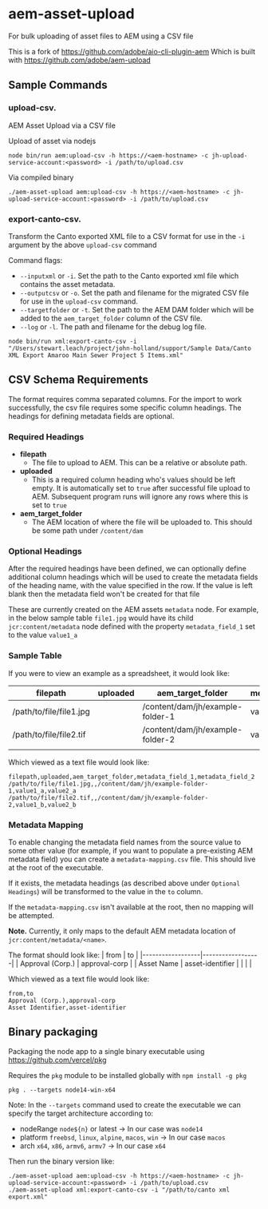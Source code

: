 # aem-asset-upload
For bulk uploading of asset files to AEM using a CSV file

This is a fork of https://github.com/adobe/aio-cli-plugin-aem
Which is built with https://github.com/adobe/aem-upload

## Sample Commands
### upload-csv. 
AEM Asset Upload via a CSV file

Upload of asset via nodejs
```
node bin/run aem:upload-csv -h https://<aem-hostname> -c jh-upload-service-account:<password> -i /path/to/upload.csv
```
Via compiled binary
```
./aem-asset-upload aem:upload-csv -h https://<aem-hostname> -c jh-upload-service-account:<password> -i /path/to/upload.csv
```

### export-canto-csv. 
Transform the Canto exported XML file to a CSV format for use in the `-i` argument by the above `upload-csv` command

Command flags:
- `--inputxml` or `-i`. Set the path to the Canto exported xml file which contains the asset metadata.
- `--outputcsv` or `-o`. Set the path and filename for the migrated CSV file for use in the `upload-csv` command.
- `--targetfolder` or `-t`. Set the path to the AEM DAM folder which will be added to the `aem_target_folder` column of the CSV file.
- `--log` or `-l`. The path and filename for the debug log file.
```
node bin/run xml:export-canto-csv -i "/Users/stewart.leach/project/john-holland/support/Sample Data/Canto XML Export Amaroo Main Sewer Project 5 Items.xml"
```

## CSV Schema Requirements
The format requires comma separated columns.
For the import to work successfully, the csv file requires some specific column headings. The headings for defining metadata fields are optional.

### Required Headings
- **filepath**
    - The file to upload to AEM. This can be a relative or absolute path.
- **uploaded**
    - This is a required column heading who's values should be left empty. It is automatically set to `true` after successful file upload to AEM. Subsequent program runs will ignore any rows where this is set to `true`
- **aem_target_folder**
    - The AEM location of where the file will be uploaded to. This should be some path under `/content/dam`
    
### Optional Headings
After the required headings have been defined, we can optionally define additional column headings which will be used to create the metadata fields of the heading name, with the value specified in the row. 
If the value is left blank then the metadata field won't be created for that file

These are currently created on the AEM assets `metadata` node.
For example, in the below sample table `file1.jpg` would have its child `jcr:content/metadata` node defined with the property `metadata_field_1` set to the value `value1_a`

### Sample Table
If you were to view an example as a spreadsheet, it would look like:

| filepath                | uploaded | aem_target_folder                | metadata_field_1 | metadata_field_2 |
|-------------------------|----------|----------------------------------|------------------|------------------|
| /path/to/file/file1.jpg |          | /content/dam/jh/example-folder-1 | value1_a         | value2_a         |
| /path/to/file/file2.tif |          | /content/dam/jh/example-folder-2 | value1_b         | value2_b         |
|                         |          |                                  |                  |                  |

Which viewed as a text file would look like:
```
filepath,uploaded,aem_target_folder,metadata_field_1,metadata_field_2
/path/to/file/file1.jpg,,/content/dam/jh/example-folder-1,value1_a,value2_a
/path/to/file/file2.tif,,/content/dam/jh/example-folder-2,value1_b,value2_b
```

### Metadata Mapping
To enable changing the metadata field names from the source value to some other value (for example, if you want to populate a pre-existing AEM metadata field) you can create a `metadata-mapping.csv` file.
This should live at the root of the executable. 

If it exists, the metadata headings (as described above under `Optional Headings`) will be transformed to the value in the `to` column.

If the `metadata-mapping.csv` isn't available at the root, then no mapping will be attempted.

**Note.** Currently, it only maps to the default AEM metadata location of `jcr:content/metadata/<name>`.

The format should look like:
| from             | to               |
|------------------|------------------|
| Approval (Corp.) | approval-corp    |
| Asset Name       | asset-identifier |
|                  |                  |

Which viewed as a text file would look like:
```
from,to
Approval (Corp.),approval-corp
Asset Identifier,asset-identifier
```

## Binary packaging
Packaging the node app to a single binary executable using https://github.com/vercel/pkg

Requires the `pkg` module to be installed globally with `npm install -g pkg`
```
pkg . --targets node14-win-x64
```
Note: In the `--targets` command used to create the executable we can specify the target architecture according to:
- nodeRange `node${n}` or latest → In our case was `node14`
- platform `freebsd`, `linux`, `alpine`, `macos`, `win` → In our case `macos`
- arch `x64`, `x86`, `armv6`, `armv7` → In our case `x64`

Then run the binary version like:
```
./aem-asset-upload aem:upload-csv -h https://<aem-hostname> -c jh-upload-service-account:<password> -i /path/to/upload.csv
./aem-asset-upload xml:export-canto-csv -i "/path/to/canto xml export.xml"
```